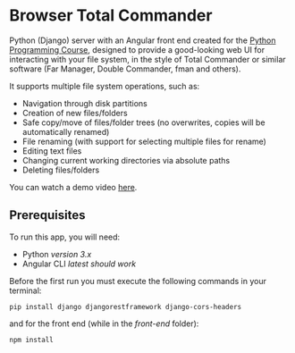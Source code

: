 # Browser Total Commander
Python (Django) server with an Angular front end created for the [Python Programming Course](https://sites.google.com/site/fiipythonprogramming),
designed to provide a good-looking web UI for interacting with your file system, in the style of Total Commander or similar software (Far Manager, Double Commander, fman and others).

It supports multiple file system operations, such as:
- Navigation through disk partitions
- Creation of new files/folders
- Safe copy/move of files/folder trees (no overwrites, copies will be automatically renamed)
- File renaming (with support for selecting multiple files for rename)
- Editing text files
- Changing current working directories via absolute paths
- Deleting files/folders

You can watch a demo video [here](https://www.youtube.com/watch?v=cQovfoYOtFs).

## Prerequisites
To run this app, you will need:
- Python _version 3.x_
- Angular CLI _latest should work_

Before the first run you must execute the following commands in your terminal:
```
pip install django djangorestframework django-cors-headers
```
and for the front end (while in the _front-end_ folder):
```
npm install
```
